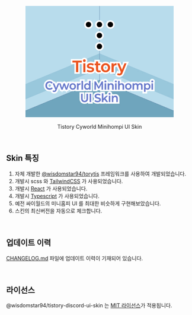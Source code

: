 <p align="center">
  <a href="#" target="_blank">
    <img alt="Tistory Discord UI Skin" src="./src/public/preview560.jpg" width="400" style="max-width: 100%;" />
  </a>
</p>

<p align="center">
  Tistory Cyworld Minihompi UI Skin
</p>

<br />

## Skin 특징

1. 자체 개발한 [@wisdomstar94/torytis](https://github.com/wisdomstar94/torytis) 프레임워크를 사용하여 개발되었습니다.
2. 개발시 scss 와 [TailwindCSS](https://tailwindcss.com/) 가 사용되었습니다.
3. 개발시 [React](https://react.dev/) 가 사용되었습니다.
4. 개발시 [Typescript](https://www.typescriptlang.org/) 가 사용되었습니다.
5. 예전 싸이월드의 미니홈피 UI 를 최대한 비슷하게 구현해보았습니다.
6. 스킨의 최신버전을 자동으로 체크합니다.

<br />

## 업데이트 이력

[CHANGELOG.md](./CHANGELOG.md) 파일에 업데이트 이력이 기재되어 있습니다.

<br />

## 라이선스

@wisdomstar94/tistory-discord-ui-skin 는 [MIT 라이선스](./LICENSE)가 적용됩니다.
